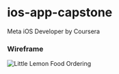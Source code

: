 # ios-app-capstone

Meta iOS Developer by Coursera

### Wireframe

![Little Lemon Food Ordering](https://github.com/akdpe/ios-app-capstone/assets/123006573/883f49d5-845f-4a1a-a37f-c3532407497e)
